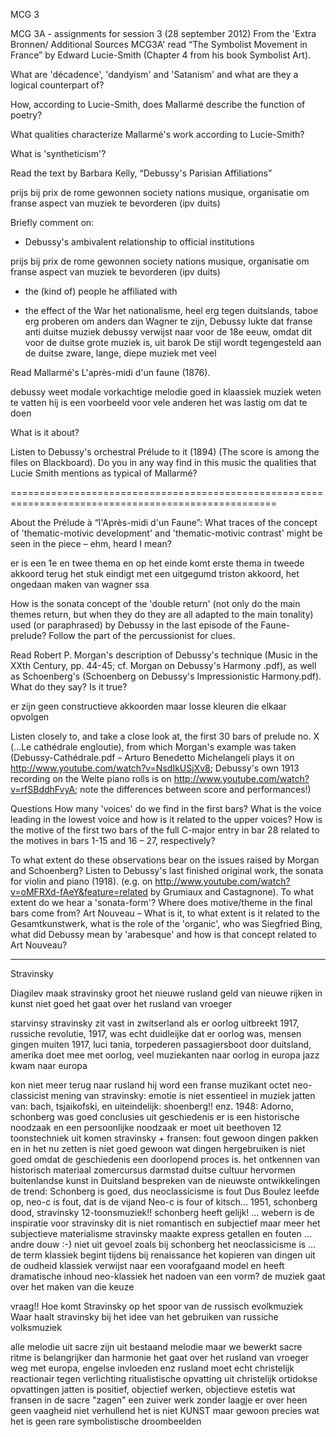 MCG 3

MCG 3A - assignments for session 3 (28 september 2012)
From the 'Extra Bronnen/ Additional Sources MCG3A' read “The Symbolist Movement in France”
by Edward Lucie-Smith (Chapter 4 from his book Symbolist Art).

What are 'décadence', 'dandyism' and 'Satanism' and what are they a logical counterpart of? 

How, according to Lucie-Smith, does Mallarmé describe the function of poetry? 

What qualities characterize Mallarmé's work according to Lucie-Smith?

What is 'syntheticism'?

Read the text by Barbara Kelly, “Debussy's Parisian Affiliations”

prijs bij prix de rome gewonnen
society nations musique, organisatie om franse aspect van muziek te bevorderen (ipv duits)


Briefly comment on:
- Debussy's ambivalent relationship to official institutions

prijs bij prix de rome gewonnen
society nations musique, organisatie om franse aspect van muziek te bevorderen (ipv duits)

- the (kind of) people he affiliated with

- the effect of the War
het nationalisme, heel erg tegen duitslands, taboe
erg proberen om anders dan Wagner te zijn, Debussy lukte dat
franse anti duitse muziek
debussy verwijst naar voor de 18e eeuw, omdat dit voor de duitse grote muziek is, uit barok
De stijl wordt tegengesteld aan de duitse zware, lange, diepe muziek met veel 

Read Mallarmé's L'après-midi d'un faune (1876). 

debussy weet modale vorkachtige melodie goed in klaassiek muziek weten te vatten
hij is een voorbeeld voor vele anderen
het was lastig om dat te doen


What is it about? 

Listen to Debussy's orchestral Prélude to it (1894) (The score is among the files on Blackboard).
Do you in any way find in this music the qualities that Lucie Smith mentions as typical of
Mallarmé?



====================================================================================================


About the Prélude à “l'Après-midi d'un Faune”:
What traces of the concept of 'thematic-motivic development' and 'thematic-motivic contrast' might
be seen in the piece – ehm, heard  I mean?   

er is een 1e en twee thema en op het einde komt erste thema in tweede akkoord terug
het stuk eindigt met een uitgegumd triston akkoord, het ongedaan maken van wagner
ssa

How is the sonata concept of the 'double return' (not only do the main themes return, but when they
do they are all adapted to the main tonality) used (or paraphrased) by Debussy in the last episode of
the Faune-prelude? Follow the part of the percussionist for clues.



Read Robert P. Morgan's description of Debussy's technique (Music in the XXth Century, pp. 44-45;
cf. Morgan on Debussy's Harmony .pdf), as well as Schoenberg's (Schoenberg on Debussy's
Impressionistic Harmony.pdf). 
What do they say? Is it true?

er zijn geen constructieve akkoorden maar losse kleuren die elkaar opvolgen

Listen closely to, and take a close look at, the first 30 bars of prelude no. X (...Le cathédrale
engloutie), from which Morgan's example was taken (Debussy-Cathédrale.pdf –  Arturo Benedetto
Michelangeli plays it on http://www.youtube.com/watch?v=NsdIkUSjXv8; Debussy's own 1913
recording on the Welte piano rolls is on http://www.youtube.com/watch?v=rfSBddhFvyA; note the
differences between score and performances!)


Questions
How many 'voices' do we find in the first bars? 
What is the voice leading in the lowest voice and how is it related to the upper voices?
How is the motive of the first two bars of the full C-major entry in bar 28 related to the motives in
bars 1-15 and 16 – 27, respectively? 

To what extent do these observations bear on the issues raised by Morgan and Schoenberg?
Listen to Debussy's last finished original work, the sonata for violin and piano (1918). 
(e.g. on http://www.youtube.com/watch?v=oMFRXd-fAeY&feature=related by Grumiaux and
Castagnone). 
To what extent do we hear a 'sonata-form'? Where does motive/theme in the final bars come from?
Art Nouveau – What is it, to what extent is it related to the Gesamtkunstwerk, what is the role of
the 'organic', who was Siegfried Bing, what did Debussy mean by 'arabesque' and how is that
concept related to Art Nouveau?



-------

Stravinsky

Diagilev maak stravinsky groot
het nieuwe rusland
geld van nieuwe rijken in kunst niet goed
het gaat over het rusland van vroeger

starvinsy
stravinsky zit vast in zwitserland als er oorlog uitbreekt
1917, russiche revolutie, 
1917, was echt duidleijke dat er oorlog was, mensen gingen muiten
1917, luci tania, torpederen passagiersboot door duitsland, amerika doet mee met oorlog,
veel muziekanten naar oorlog in europa
jazz kwam naar europa

kon niet meer terug naar rusland
hij word een franse muzikant
octet
neo-classicist
mening van stravinsky: emotie is niet essentieel in muziek
jatten van: bach, tsjaikofski, en uiteindelijk: shoenberg!! enz.
1948: Adorno, 
schonberg was goed
conclusies uit geschiedenis 
er is een historische noodzaak
en een persoonlijke noodzaak
er moet uit beethoven 12 toonstechniek uit komen
stravinsky + fransen: fout
gewoon dingen pakken en in het nu zetten is niet goed
gewoon wat dingen hergebruiken is niet goed omdat de geschiedenis een doorlopend proces is.
het ontkennen van historisch materiaal
zomercursus darmstad
duitse cultuur hervormen
buitenlandse kunst in Duitsland 
bespreken van de nieuwste ontwikkelingen
de trend: Schonberg is goed, dus neoclassicisme is fout
Dus Boulez leefde op, neo-c is fout, dat is de vijand
Neo-c is four of kitsch…
1951, schonberg dood, stravinsky 12-toonsmuziek!!
schonberg heeft gelijk! …
webern is de inspiratie voor stravinsky
dit is niet romantisch en subjectief maar meer het subjectieve materialisme
stravinsky maakte express getallen en fouten … andre douw :-)
niet uit gevoel zoals bij schonberg
het neoclassicisme is …
de term klassiek begint tijdens bij renaissance
het kopieren van dingen uit de oudheid
klassiek
verwijst naar een voorafgaand model
en heeft dramatische inhoud
neo-klassiek
het nadoen van een vorm?
de muziek gaat over het maken van die keuze

vraag!! 
Hoe komt Stravinsky op het spoor van de russisch evolkmuziek
Waar haalt stravinsky bij het idee van het gebruiken van russiche volksmuziek


alle melodie uit sacre zijn uit bestaand melodie maar we bewerkt
sacre
ritme is belangrijker dan harmonie
het gaat over het rusland van vroeger
weg met europa, engelse invloeden enz
rusland moet echt christelijk
reactionair
tegen verlichting
ritualistische opvatting
uit christelijk ortidokse opvattingen
jatten is positief, objectief werken, objectieve estetis
wat fransen in de sacre "zagen"
een zuiver werk zonder laagje er over heen
geen vaagheid
niet verhullend
het is niet KUNST maar gewoon precies wat het is
geen rare symbolistische droombeelden


